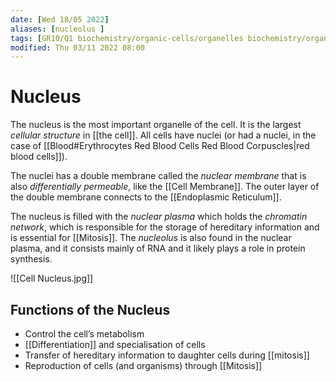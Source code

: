 ```yaml
---
date: [Wed 18/05 2022]
aliases: [nucleolus ]
tags: [GR10/Q1 biochemistry/organic-cells/organelles biochemistry/organic-cells/plant-cells biochemistry/organic-cells/animal-cells ] 
modified: Thu 03/11 2022 08:00
---
```

# Nucleus
The nucleus is the most important organelle of the cell. It is the largest *cellular structure* in [[the cell]]. All cells have nuclei (or had a nuclei, in the case of [[Blood#Erythrocytes Red Blood Cells Red Blood Corpuscles|red blood cells]]). 

The nuclei has a double membrane called the *nuclear membrane* that is also *differentially permeable*, like the [[Cell Membrane]]. The outer layer of the double membrane connects to the [[Endoplasmic Reticulum]]. 

The nucleus is filled with the *nuclear plasma* which holds the *chromatin network*, which is responsible for the storage of hereditary information and is essential for [[Mitosis]]. The *nucleolus* is also found in the nuclear plasma, and it consists mainly of RNA and it likely plays a role in protein synthesis. 

![[Cell Nucleus.jpg]]

## Functions of the Nucleus
- Control the cell’s metabolism
- [[Differentiation]] and specialisation of cells
- Transfer of hereditary information to daughter cells during [[mitosis]]
- Reproduction of cells (and organisms) through [[Mitosis]]

 
